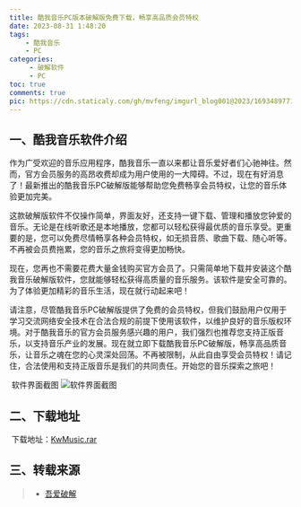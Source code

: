 ```yaml
---
title: 酷我音乐PC版本破解版免费下载，畅享高品质会员特权
date: 2023-08-31 1:48:20
tags: 
	- 酷我音乐
	- PC
categories:
	 - 破解软件
	 - PC
toc: true
comments: true
pic: https://cdn.staticaly.com/gh/mvfeng/imgurl_blog001@2023/1693489771664.webp
---
```


## 一、酷我音乐软件介绍

​        作为广受欢迎的音乐应用程序，酷我音乐一直以来都让音乐爱好者们心驰神往。然而，官方会员服务的高昂收费却成为用户使用的一大障碍。不过，现在有好消息了！最新推出的酷我音乐PC破解版能够帮助您免费畅享会员特权，让您的音乐体验更加完美。

​        这款破解版软件不仅操作简单，界面友好，还支持一键下载、管理和播放您钟爱的音乐。无论是在线听歌还是本地播放，您都可以轻松获得最优质的音乐享受。更重要的是，您可以免费尽情畅享各种会员特权，如无损音质、歌曲下载、随心听等。不再被会员费拖累，您的音乐之旅将变得更加畅快。

​        现在，您再也不需要花费大量金钱购买官方会员了。只需简单地下载并安装这个酷我音乐破解版软件，您就能够轻松获得高质量的音乐服务。该软件是安全可靠的。为了体验更加精彩的音乐生活，现在就行动起来吧！

​        请注意，尽管酷我音乐PC破解版提供了免费的会员特权，但我们鼓励用户仅用于学习交流网络安全技术在合法合规的前提下使用该软件，以维护良好的音乐版权环境。对于酷我音乐的官方会员服务感兴趣的用户，我们强烈也推荐您支持正版音乐，以支持音乐产业的发展。
​        现在就立即下载酷我音乐PC破解版，畅享高品质音乐，让音乐之魂在您的心灵深处回荡。不再被限制，从此自由享受会员特权！请记住，合法使用和支持正版音乐是我们的共同责任。开始您的音乐探索之旅吧！

​        软件界面截图 ![软件界面截图](https://cdn.staticaly.com/gh/mvfeng/imgurl_blog001@2023/1693489771664.webp)
## 二、下载地址

​	   下载地址：[KwMusic.rar](https://okboss.lanzout.com/icf58yj)

## 三、转载来源
> - [吾爱破解](https://www.52pojie.cn/)
